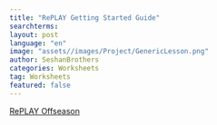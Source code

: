```yaml
---
title: "RePLAY Getting Started Guide"
searchterms:
layout: post
language: "en"
image: "assets//images/Project/GenericLesson.png"
author: SeshanBrothers
categories: Worksheets
tag: Worksheets
featured: false
---
```


<a href="/translations/en-us/Worksheets/RePLAYGettingStarted.pdf">RePLAY Offseason</a>
